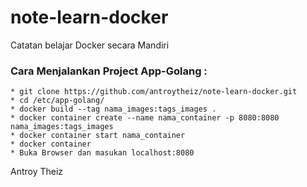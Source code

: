 # note-learn-docker
Catatan belajar Docker secara Mandiri


### Cara Menjalankan Project App-Golang :
	* git clone https://github.com/antroytheiz/note-learn-docker.git
	* cd /etc/app-golang/
	* docker build --tag nama_images:tags_images .
	* docker container create --name nama_container -p 8080:8080 nama_images:tags_images
	* docker container start nama_container
	* docker container 
	* Buka Browser dan masukan localhost:8080




Antroy Theiz 
